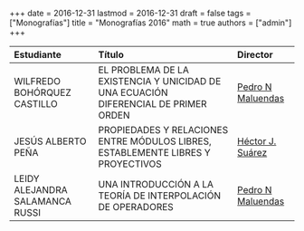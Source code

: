 +++
date      = 2016-12-31
lastmod   = 2016-12-31
draft     = false
tags      = ["Monografías"]
title     = "Monografías 2016"
math      = true
authors = ["admin"]
+++

Estudiante | Título | Director 
:----------| :---------- | :----------
WILFREDO BOHÓRQUEZ CASTILLO | EL PROBLEMA DE LA EXISTENCIA Y UNICIDAD DE UNA ECUACIÓN DIFERENCIAL DE PRIMER ORDEN| [Pedro N Maluendas](https://matematicas.netlify.app/authors/maluendas-p/)
JESÚS ALBERTO PEÑA | PROPIEDADES Y RELACIONES ENTRE MÓDULOS LIBRES, ESTABLEMENTE LIBRES Y PROYECTIVOS| [Héctor J. Suárez](https://matematicas.netlify.app/authors/suarez-h/)
LEIDY ALEJANDRA SALAMANCA RUSSI| UNA INTRODUCCIÓN A LA TEORÍA DE INTERPOLACIÓN DE OPERADORES| [Pedro N Maluendas](https://matematicas.netlify.app/authors/maluendas-p/)
